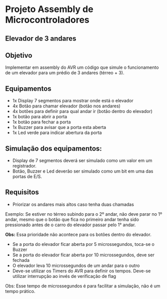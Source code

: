 # Projeto Assembly de Microcontroladores
## Elevador de 3 andares

## **Objetivo**

Implementar em assembly do AVR um código que simule o funcionamento de um elevador para um prédio de 3 andares (térreo + 3).

## **Equipamentos**

- 1x Display 7 segmentos para mostrar onde está o elevador
- 4x Botão para chamar elevador (botão nos andares)
- 4x botões para definir para qual andar ir (botão dentro do elevador)
- 1x botão para abrir a porta
- 1x botão para fechar a porta
- 1x Buzzer para avisar que a porta esta aberta
- 1x Led verde para indicar abertura da porta

## **Simulação dos equipamentos:**

- Display de 7 segmentos deverá ser simulado como um valor em um registrador.
- Botão, Buzzer e Led deverão ser simulado como um bit em uma das portas de E/S.

## **Requisitos**
- Priorizar os andares mais altos caso tenha duas chamadas

Exemplo: Se estiver no térreo subindo para o 2º andar, não deve parar no 1º andar, mesmo que o botão que fica no primeiro andar tenha sido pressionado antes de o carro do elevador passar pelo 1° andar.

**Obs:** Essa prioridade não acontece para os botões dentro do elevador.

- Se a porta do elevador ficar aberta por 5 microssegundos, toca-se o Buzzer 
- Se a porta do elevador ficar aberta por 10 microssegundos, deve ser fechada
- O elevador leva 10 microssegundos   de um andar para o outro
- Deve-se utilizar os Timers do AVR para definir os tempos. Deve-se utilizar interrupção ao invés de verificação de flag

Obs: Esse tempo de microssegundos é para facilitar a simulação, não é um tempo prático.
